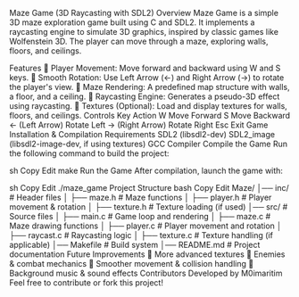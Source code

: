 Maze Game (3D Raycasting with SDL2)
Overview
Maze Game is a simple 3D maze exploration game built using C and SDL2. It implements a raycasting engine to simulate 3D graphics, inspired by classic games like Wolfenstein 3D. The player can move through a maze, exploring walls, floors, and ceilings.

Features
🏃 Player Movement: Move forward and backward using W and S keys.
🔄 Smooth Rotation: Use Left Arrow (←) and Right Arrow (→) to rotate the player's view.
🏰 Maze Rendering: A predefined map structure with walls, a floor, and a ceiling.
🔦 Raycasting Engine: Generates a pseudo-3D effect using raycasting.
🎨 Textures (Optional): Load and display textures for walls, floors, and ceilings.
Controls
Key Action
W Move Forward
S Move Backward
← (Left Arrow) Rotate Left
→ (Right Arrow) Rotate Right
Esc Exit Game
Installation & Compilation
Requirements
SDL2 (libsdl2-dev)
SDL2_image (libsdl2-image-dev, if using textures)
GCC Compiler
Compile the Game
Run the following command to build the project:

sh
Copy
Edit
make
Run the Game
After compilation, launch the game with:

sh
Copy
Edit
./maze_game
Project Structure
bash
Copy
Edit
Maze/
│── inc/ # Header files
│ ├── maze.h # Maze functions
│ ├── player.h # Player movement & rotation
│ ├── texture.h # Texture loading (if used)
│── src/ # Source files
│ ├── main.c # Game loop and rendering
│ ├── maze.c # Maze drawing functions
│ ├── player.c # Player movement and rotation
│ ├── raycast.c # Raycasting logic
│ ├── texture.c # Texture handling (if applicable)
│── Makefile # Build system
│── README.md # Project documentation
Future Improvements
🚀 More advanced textures
🔫 Enemies & combat mechanics
🔄 Smoother movement & collision handling
🎵 Background music & sound effects
Contributors
Developed by M0imaritim
Feel free to contribute or fork this project!
